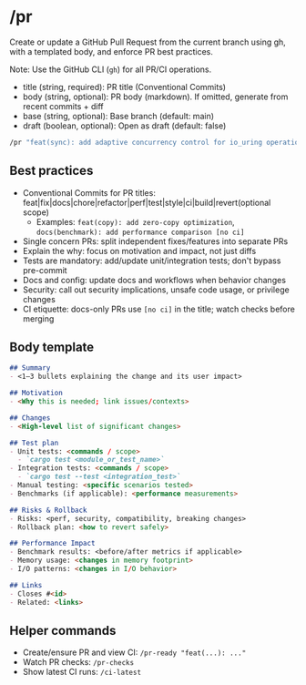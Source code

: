 # /pr

Create or update a GitHub Pull Request from the current branch using gh, with a templated body, and enforce PR best practices.

Note: Use the GitHub CLI (`gh`) for all PR/CI operations.

- title (string, required): PR title (Conventional Commits)
- body (string, optional): PR body (markdown). If omitted, generate from recent commits + diff
- base (string, optional): Base branch (default: main)
- draft (boolean, optional): Open as draft (default: false)

```bash
/pr "feat(sync): add adaptive concurrency control for io_uring operations" "See template below" main true
```

## Best practices
- Conventional Commits for PR titles: feat|fix|docs|chore|refactor|perf|test|style|ci|build|revert(optional scope)
  - Examples: `feat(copy): add zero-copy optimization`, `docs(benchmark): add performance comparison [no ci]`
- Single concern PRs: split independent fixes/features into separate PRs
- Explain the why: focus on motivation and impact, not just diffs
- Tests are mandatory: add/update unit/integration tests; don't bypass pre-commit
- Docs and config: update docs and workflows when behavior changes
- Security: call out security implications, unsafe code usage, or privilege changes
- CI etiquette: docs-only PRs use `[no ci]` in the title; watch checks before merging

## Body template
```md
## Summary
- <1–3 bullets explaining the change and its user impact>

## Motivation
- <Why this is needed; link issues/contexts>

## Changes
- <High-level list of significant changes>

## Test plan
- Unit tests: <commands / scope>
  - `cargo test <module_or_test_name>`
- Integration tests: <commands / scope>
  - `cargo test --test <integration_test>`
- Manual testing: <specific scenarios tested>
- Benchmarks (if applicable): <performance measurements>

## Risks & Rollback
- Risks: <perf, security, compatibility, breaking changes>
- Rollback plan: <how to revert safely>

## Performance Impact
- Benchmark results: <before/after metrics if applicable>
- Memory usage: <changes in memory footprint>
- I/O patterns: <changes in I/O behavior>

## Links
- Closes #<id>
- Related: <links>
```

## Helper commands
- Create/ensure PR and view CI: `/pr-ready "feat(...): ..."`
- Watch PR checks: `/pr-checks`
- Show latest CI runs: `/ci-latest`


